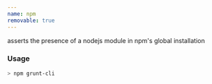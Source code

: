 ```yaml
---
name: npm
removable: true
---
```

asserts the presence of a nodejs module in npm's global installation


### Usage

```bash
> npm grunt-cli
```
